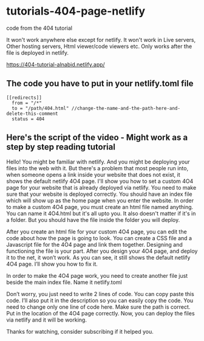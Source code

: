 # tutorials-404-page-netlify
code from the 404 tutorial

It won't work anywhere else except for netlify. It won't work in Live servers, Other hosting servers, Html viewer/code viewers etc. Only works after the file is deployed in netlify.

https://404-tutorial-alnabid.netlify.app/

The code you have to put in your netlify.toml file
--------------------------------------------------
```
[[redirects]]
  from = "/*"
  to = "/path/404.html" //change-the-name-and-the-path-here-and-delete-this-comment
  status = 404
```

Here's the script of the video - Might work as a step by step reading tutorial
------------------------------------------------------------------------------

Hello! You might be familiar with netlify. And you might be deploying your files into the web with it. But there's a problem that most people run into, when someone opens a link inside your website that does not exist, it shows the default netlify 4O4 page. I'll show you how to set a custom 4O4 page for your website that is already deployed via netlify. You need to make sure that your website is deployed correctly. You should have an index file which will show up as the home page when you enter the website. In order to make a custom 4O4 page, you must create an html file named anything. You can name it 4O4.html but it's all upto you. It also doesn't matter if it's in a folder. But you should have the file inside the folder you will deploy.

After you create an html file for your custom 4O4 page, you can edit the code about how the page is going to look. You can create a CSS file and a Javascript file for the 4O4 page and link them together. Designing and functioning the file is your part. After you design your 4O4 page, and deploy it to the net, it won’t work. As you can see, it still shows the default netlify 4O4 page. I’ll show you how to fix it.

In order to make the 4O4 page work, you need to create another file just beside the main index file. Name it netlify.toml

Don’t worry, you just need to write 2 lines of code. You can copy paste this code. I’ll also put it in the description so you can easily copy the code. You need to change only one line of code here. Make sure the path is correct. Put in the location of the 4O4 page correctly. Now, you can deploy the files via netlify and it will be working. 

Thanks for watching, consider subscribing if it helped you.
